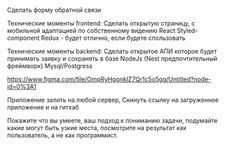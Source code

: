 Сделать форму обратной связи

Технические моменты frontend:
Сделать открытую страницу, с мобильной адаптацией по собственному видению
React
Styled-component
Redux - будет отлично, если будете спользовать

Технические моменты backend:
Сделать открытое АПИ которое будет принимать заявку и сохранять в базе
NodeJs (Nest предпочтительный фреймворк)
Mysql/Postgress

https://www.figma.com/file/OmpRyHggnkIZ7Qr1c5o5gg/Untitled?node-id=0%3A1

Приложение залить на любой сервер,
Скинуть ссылку на загруженное приложение и на гитхаб

Покажите что вы умеете, ваш подход к пониманию задачи, подумайте какие могут быть узкие места, посмотрите на результат как пользователь, а не как программист.
